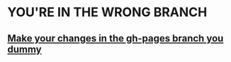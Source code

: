 # YOU'RE IN THE WRONG BRANCH
## [Make your changes in the gh-pages branch you dummy](https://github.com/RabidOtter62845/Crap-sites-4-dad/tree/gh-pages)
